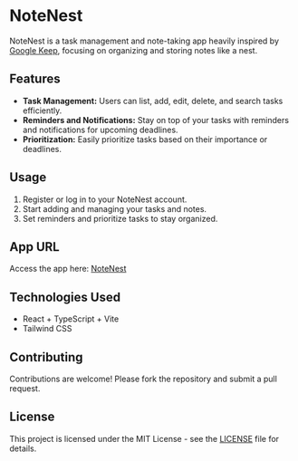 # NoteNest

NoteNest is a task management and note-taking app heavily inspired by [Google Keep](https://google.com/keep), focusing on organizing and storing notes like a nest.

## Features

- **Task Management:** Users can list, add, edit, delete, and search tasks efficiently.
- **Reminders and Notifications:** Stay on top of your tasks with reminders and notifications for upcoming deadlines.
- **Prioritization:** Easily prioritize tasks based on their importance or deadlines.

## Usage

1. Register or log in to your NoteNest account.
2. Start adding and managing your tasks and notes.
3. Set reminders and prioritize tasks to stay organized.

## App URL

Access the app here: [NoteNest](https://bearmentor-notenest.azizramdan.id/)

## Technologies Used

- React + TypeScript + Vite
- Tailwind CSS

## Contributing

Contributions are welcome! Please fork the repository and submit a pull request.

## License

This project is licensed under the MIT License - see the [LICENSE](LICENSE) file for details.
